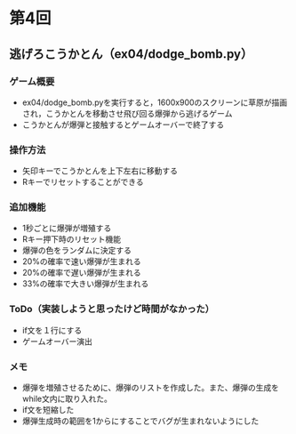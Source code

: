 # 第4回
## 逃げろこうかとん（ex04/dodge_bomb.py）
### ゲーム概要
- ex04/dodge_bomb.pyを実行すると，1600x900のスクリーンに草原が描画され，こうかとんを移動させ飛び回る爆弾から逃げるゲーム
- こうかとんが爆弾と接触するとゲームオーバーで終了する
### 操作方法
- 矢印キーでこうかとんを上下左右に移動する
- Rキーでリセットすることができる
### 追加機能
- 1秒ごとに爆弾が増殖する
- Rキー押下時のリセット機能
- 爆弾の色をランダムに決定する
- 20%の確率で速い爆弾が生まれる
- 20%の確率で遅い爆弾が生まれる
- 33%の確率で大きい爆弾が生まれる
### ToDo（実装しようと思ったけど時間がなかった）
- if文を１行にする
- ゲームオーバー演出
### メモ
- 爆弾を増殖させるために、爆弾のリストを作成した。また、爆弾の生成をwhile文内に取り入れた。
- if文を短縮した
- 爆弾生成時の範囲を1からにすることでバグが生まれないようにした